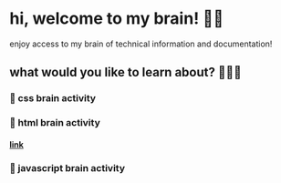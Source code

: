# hi, welcome to my brain! 👋🏻
enjoy access to my brain of technical information and documentation!
## what would you like to learn about? 🙋🏻‍♀️
### 🧠 css brain activity
### 🧠 html brain activity
#### [link](../pages/html.MD)
### 🧠 javascript brain activity


